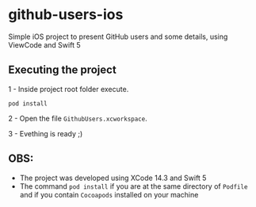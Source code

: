 # github-users-ios
Simple iOS project to present GitHub users and some details, using ViewCode and Swift 5

## Executing the project

1 - Inside project root folder execute.

`pod install`

2 - Open the file `GithubUsers.xcworkspace`.

3 - Evething is ready ;)


## OBS:
- The project was developed using XCode 14.3 and Swift 5
- The command `pod install` if you are at the same directory of `Podfile` and if you contain `Cocoapods` installed on your machine
